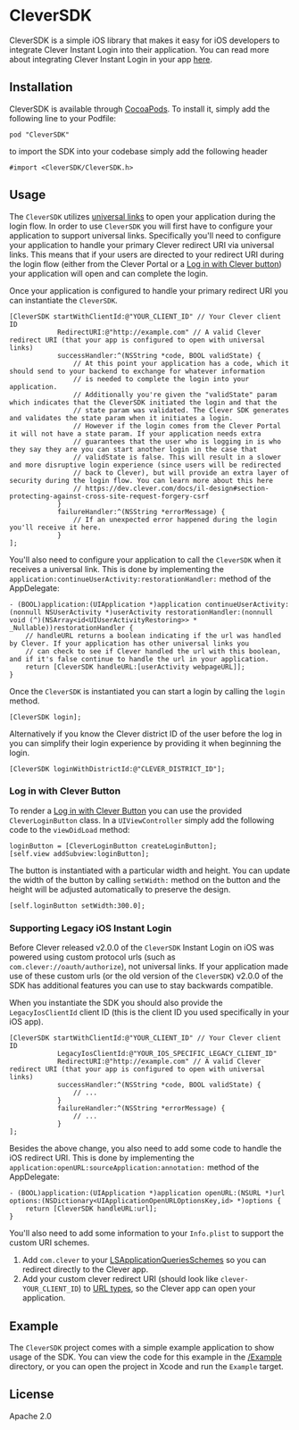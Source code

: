 # CleverSDK

CleverSDK is a simple iOS library that makes it easy for iOS developers to integrate Clever Instant Login into their application.
You can read more about integrating Clever Instant Login in your app [here](https://dev.clever.com/docs/il-native-ios).

## Installation

CleverSDK is available through [CocoaPods](https://cocoapods.org/pods/CleverSDK).
To install it, simply add the following line to your Podfile:

```
pod "CleverSDK"
```

to import the SDK into your codebase simply add the following header

```obj-c
#import <CleverSDK/CleverSDK.h>
```

## Usage

The `CleverSDK` utilizes [universal links](https://developer.apple.com/documentation/uikit/core_app/allowing_apps_and_websites_to_link_to_your_content) to open your application during the login flow.
In order to use `CleverSDK` you will first have to configure your application to support universal links.
Specifically you'll need to configure your application to handle your primary Clever redirect URI via universal links.
This means that if your users are directed to your redirect URI during the login flow (either from the Clever Portal or a [Log in with Clever button](https://dev.clever.com/docs/identity-api#section-log-in-with-clever)) your application will open and can complete the login.

Once your application is configured to handle your primary redirect URI you can instantiate the `CleverSDK`.

```obj-C
[CleverSDK startWithClientId:@"YOUR_CLIENT_ID" // Your Clever client ID
            RedirectURI:@"http://example.com" // A valid Clever redirect URI (that your app is configured to open with universal links)
            successHandler:^(NSString *code, BOOL validState) {
                // At this point your application has a code, which it should send to your backend to exchange for whatever information
                // is needed to complete the login into your application.
                // Additionally you're given the "validState" param which indicates that the CleverSDK initiated the login and that the
                // state param was validated. The Clever SDK generates and validates the state param when it initiates a login.
                // However if the login comes from the Clever Portal it will not have a state param. If your application needs extra
                // guarantees that the user who is logging in is who they say they are you can start another login in the case that 
                // validState is false. This will result in a slower and more disruptive login experience (since users will be redirected
                // back to Clever), but will provide an extra layer of security during the login flow. You can learn more about this here
                // https://dev.clever.com/docs/il-design#section-protecting-against-cross-site-request-forgery-csrf
            }
            failureHandler:^(NSString *errorMessage) {
                // If an unexpected error happened during the login you'll receive it here.
            }
];
```

You'll also need to configure your application to call the `CleverSDK` when it receives a universal link.
This is done by implementing the `application:continueUserActivity:restorationHandler:` method of the AppDelegate:

```obj-C
- (BOOL)application:(UIApplication *)application continueUserActivity:(nonnull NSUserActivity *)userActivity restorationHandler:(nonnull void (^)(NSArray<id<UIUserActivityRestoring>> * _Nullable))restorationHandler {
    // handleURL returns a boolean indicating if the url was handled by Clever. If your application has other universal links you
    // can check to see if Clever handled the url with this boolean, and if it's false continue to handle the url in your application.
    return [CleverSDK handleURL:[userActivity webpageURL]];
}
```

Once the `CleverSDK` is instantiated you can start a login by calling the `login` method.

```obj-C
[CleverSDK login];
```

Alternatively if you know the Clever district ID of the user before the log in you can simplify their login experience by providing it when beginning the login.

```obj-C
[CleverSDK loginWithDistrictId:@"CLEVER_DISTRICT_ID"];
```

### Log in with Clever Button
To render a [Log in with Clever Button](https://dev.clever.com/docs/identity-api#section-log-in-with-clever) you can use the provided `CleverLoginButton` class. 
In a `UIViewController` simply add the following code to the `viewDidLoad` method:

```obj-C
loginButton = [CleverLoginButton createLoginButton];
[self.view addSubview:loginButton];
```

The button is instantiated with a particular width and height.
You can update the width of the button by calling `setWidth:` method on the button and the height will be adjusted automatically to preserve the design.
```obj-C
[self.loginButton setWidth:300.0];
```

### Supporting Legacy iOS Instant Login

Before Clever released v2.0.0 of the `CleverSDK` Instant Login on iOS was powered using custom protocol urls (such as `com.clever://oauth/authorize`), not universal links.
If your application made use of these custom urls (or the old version of the `CleverSDK`) v2.0.0 of the SDK has additional features you can use to stay backwards compatible.

When you instantiate the SDK you should also provide the `LegacyIosClientId` client ID (this is the client ID you used specifically in your iOS app).
```obj-C
[CleverSDK startWithClientId:@"YOUR_CLIENT_ID" // Your Clever client ID
            LegacyIosClientId:@"YOUR_IOS_SPECIFIC_LEGACY_CLIENT_ID"
            RedirectURI:@"http://example.com" // A valid Clever redirect URI (that your app is configured to open with universal links)
            successHandler:^(NSString *code, BOOL validState) {
                // ...
            }
            failureHandler:^(NSString *errorMessage) {
                // ...
            }
];
```

Besides the above change, you also need to add some code to handle the iOS redirect URI.
This is done by implementing the `application:openURL:sourceApplication:annotation:` method of the AppDelegate:
```obj-C
- (BOOL)application:(UIApplication *)application openURL:(NSURL *)url options:(NSDictionary<UIApplicationOpenURLOptionsKey,id> *)options {
    return [CleverSDK handleURL:url];
}
```

You'll also need to add some information to your `Info.plist` to support the custom URI schemes.
1. Add `com.clever` to your [LSApplicationQueriesSchemes](https://developer.apple.com/library/content/documentation/General/Reference/InfoPlistKeyReference/Articles/LaunchServicesKeys.html#//apple_ref/doc/uid/TP40009250-SW14) so you can redirect directly to the Clever app.
2. Add your custom clever redirect URI (should look like `clever-YOUR_CLIENT_ID`) to [URL types](https://developer.apple.com/documentation/uikit/core_app/allowing_apps_and_websites_to_link_to_your_content/defining_a_custom_url_scheme_for_your_app?language=objc), so the Clever app can open your application. 

## Example

The `CleverSDK` project comes with a simple example application to show usage of the SDK. You can view the code for this example in the [/Example](./Example) directory, or you can open the project in Xcode and run the `Example` target.

## License

Apache 2.0
